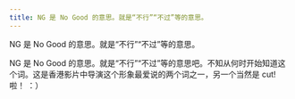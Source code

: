 ```yaml
---
title: NG 是 No Good 的意思。就是“不行”“不过”等的意思。
---
```


<p>NG 是 No Good 的意思。就是“不行”“不过”等的意思。</p>

<p>NG 是 No Good 的意思。就是“不行”“不过”等的意思吧。不知从何时开始知道这个词。这是香港影片中导演这个形象最爱说的两个词之一，另一个当然是 cut! 啦！ ：）</p>
